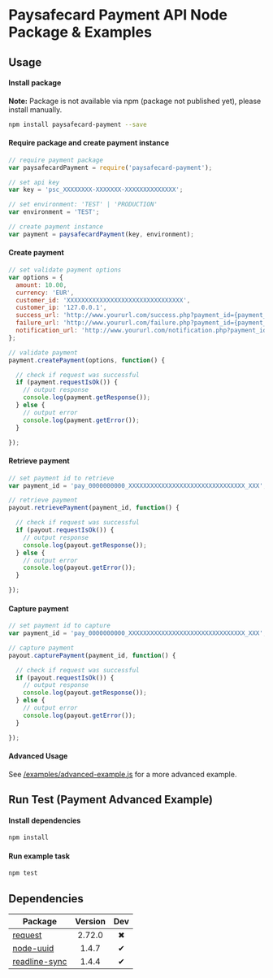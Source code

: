 Paysafecard Payment API Node Package & Examples
=======

## Usage

#### Install package
**Note:** Package is not available via npm (package not published yet), please install manually.

```bash
npm install paysafecard-payment --save
```

#### Require package and create payment instance
```js
// require payment package
var paysafecardPayment = require('paysafecard-payment');

// set api key
var key = 'psc_XXXXXXXX-XXXXXXX-XXXXXXXXXXXXXX';

// set environment: 'TEST' | 'PRODUCTION'
var environment = 'TEST';

// create payment instance
var payment = paysafecardPayment(key, environment);
```


#### Create payment
```js
// set validate payment options
var options = {
  amount: 10.00,                                                                       // set payment amount
  currency: 'EUR',                                                                     // set payment currency
  customer_id: 'XXXXXXXXXXXXXXXXXXXXXXXXXXXXXXXX',                                     // set customer id (merchant client id)
  customer_ip: '127.0.0.1',                                                            // set customer ip (not your server ip)
  success_url: 'http://www.yoururl.com/success.php?payment_id={payment_id}',           // set customer first name
  failure_url: 'http://www.yoururl.com/failure.php?payment_id={payment_id}',           // set customer last name
  notification_url: 'http://www.yoururl.com/notification.php?payment_id={payment_id}'  // set customer birthday
};

// validate payment
payment.createPayment(options, function() {

  // check if request was successful
  if (payment.requestIsOk()) {
    // output response
    console.log(payment.getResponse());
  } else {
    // output error
    console.log(payment.getError());
  }

});
```

#### Retrieve payment
```js
// set payment id to retrieve
var payment_id = 'pay_0000000000_XXXXXXXXXXXXXXXXXXXXXXXXXXXXXXXX_XXX';

// retrieve payment
payout.retrievePayment(payment_id, function() {

  // check if request was successful
  if (payout.requestIsOk()) {
    // output response
    console.log(payout.getResponse());
  } else {
    // output error
    console.log(payout.getError());
  }

});
```

#### Capture payment
```js
// set payment id to capture
var payment_id = 'pay_0000000000_XXXXXXXXXXXXXXXXXXXXXXXXXXXXXXXX_XXX';

// capture payment
payout.capturePayment(payment_id, function() {

  // check if request was successful
  if (payout.requestIsOk()) {
    // output response
    console.log(payout.getResponse());
  } else {
    // output error
    console.log(payout.getError());
  }

});
```

#### Advanced Usage
See [/examples/advanced-example.js](/examples/advanced-example.js) for a more advanced example.


## Run Test (Payment Advanced Example)

#### Install dependencies
```bash
npm install
```

#### Run example task
```bash
npm test
```

## Dependencies
Package | Version | Dev
--- |:---:|:---:
[request](https://www.npmjs.com/package/request) | 2.72.0 | ✖
[node-uuid](https://www.npmjs.com/package/node-uuid) | 1.4.7 | ✔
[readline-sync](https://www.npmjs.com/package/readline-sync) | 1.4.4 | ✔
